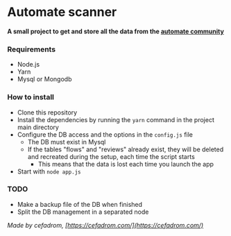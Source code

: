 # Automate scanner

**A small project to get and store all the data from the [automate community](https://llamalab.com/automate/community/)** 

### Requirements

- Node.js
- Yarn
- Mysql or Mongodb


### How to install

- Clone this repository
- Install the dependencies by running the `yarn` command in the project main directory
- Configure the DB access and the options in the `config.js` file
    - The DB must exist in Mysql
    - If the tables "flows" and "reviews" already exist, they will be deleted and recreated during the setup, each time the script starts
        - This means that the data is lost each time you launch the app
- Start with `node app.js`


### TODO

- Make a backup file of the DB when finished
- Split the DB management in a separated node

_Made by cefadrom, [https://cefadrom.com/](https://cefadrom.com/)_
